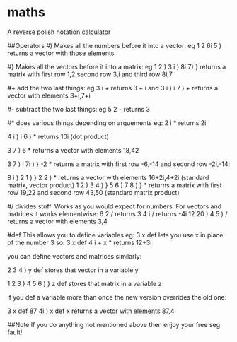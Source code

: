 maths
=====

A reverse polish notation calculator

##Operators
#)
Makes all the numbers before it into a vector: eg 1 2 6i 5 ) returns a vector with those elements

#}
Makes all the vectors before it into a matrix: eg 1 2 ) 3 i ) 8i 7) } returns
a matrix with first row 1,2 second row 3,i and third row 8i,7

#+
add the two last things: eg 3 i + returns 3 + i and 3 i ) i 7 ) + returns a vector with elements 3+i,7+i

#-
subtract the two last things: eg 5 2 - returns 3

#*
does various things depending on arguements 
eg:
2 i * returns 2i

4 i ) i 6 ) * returns 10i (dot product)

3 7 ) 6 * returns a vector with elements 18,42

3 7 ) i 7i ) } -2 * returns a matrix with first row -6,-14 and second row -2i,-14i

8 i ) 2 1 ) } 2 2 ) * returns a vector with elements 16+2i,4+2i (standard matrix, vector product)
1 2 ) 3 4 ) } 5 6 ) 7 8 ) } * returns  a matrix with first row  19,22 and second row 43,50 (standard matrix product)

#/
divides stuff. Works as you would expect for numbers. For vectors and matrices it works elementwise:
6 2 / returns 3
4 i / returns -4i
12 20 ) 4 5 ) / returns a vector with elements 3,4


#def
This allows you to define variables eg:
3 x def lets you use x in place of the number 3 so:
3 x def
4 i + x *
returns 12+3i

you can define vectors and matrices similarly:

2 3 4 ) y def stores that vector in a variable y

1 2 3 ) 4 5 6 ) } z def stores that matrix in a variable z

if you def a variable more than once the new version overrides the old one:

3 x def
87 4i ) x def
x 
returns a vector with elements 87,4i

##Note
If you do anything not mentioned above then enjoy your free seg fault!


